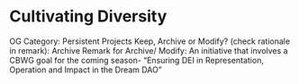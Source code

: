 # Cultivating Diversity

OG Category: Persistent Projects
Keep, Archive or Modify? (check rationale in remark): Archive
Remark for Archive/ Modify: An initiative that involves a CBWG goal for the coming season- “Ensuring DEI in Representation, Operation and Impact in the Dream DAO”